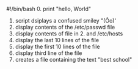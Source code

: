 #!/bin/bash
0. print "hello, World"
1. script dsiplays a confused smiley "(Ôo)'
2. display contents of the /etc/passwd file
3. display contents of file in 2. and /etc/hosts
4. display the last 10 lines of the file
5. display the first 10 lines of the file
6. display third line of the file
7. creates a file containing the text "best school"

